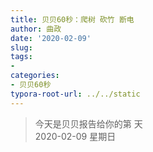 ```yaml
---
title: 贝贝60秒：爬树 砍竹 断电 
author: 曲政
date: '2020-02-09'
slug: 
tags:
- 
categories:
- 贝贝60秒
typora-root-url: ../../static
---
```

> 今天是贝贝报告给你的第  天   
> 2020-02-09 星期日 